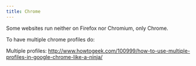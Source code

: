 ```yaml
---
title: Chrome
---
```


Some websites run neither on Firefox nor Chromium, only Chrome.

To have multiple chrome profiles do:

Multiple profiles: <http://www.howtogeek.com/100999/how-to-use-multiple-profiles-in-google-chrome-like-a-ninja/>
